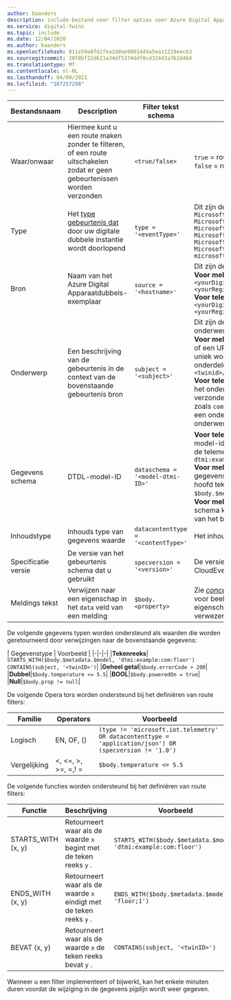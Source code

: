```yaml
---
author: baanders
description: include-bestand voor filter opties voor Azure Digital Apparaatdubbels-route
ms.service: digital-twins
ms.topic: include
ms.date: 12/04/2020
ms.author: baanders
ms.openlocfilehash: 811e59e8fd2fea1d8ee90014d4a5ea11229eec63
ms.sourcegitcommit: 20f8bf22d621a34df5374ddf0cd324d3a762d46d
ms.translationtype: MT
ms.contentlocale: nl-NL
ms.lasthandoff: 04/09/2021
ms.locfileid: "107257298"
---
```

| Bestandsnaam | Description | Filter tekst schema | Ondersteunde waarden | 
| --- | --- | --- | --- |
| Waar/onwaar | Hiermee kunt u een route maken zonder te filteren, of een route uitschakelen zodat er geen gebeurtenissen worden verzonden | `<true/false>` | `true` = route is ingeschakeld zonder filtering <br> `false` = route is uitgeschakeld |
| Type | Het [type gebeurtenis dat](../articles/digital-twins/concepts-route-events.md#types-of-event-messages) door uw digitale dubbele instantie wordt doorlopend | `type = '<eventType>'` | Dit zijn de mogelijke gebeurtenis type waarden: <br>`Microsoft.DigitalTwins.Twin.Create` <br> `Microsoft.DigitalTwins.Twin.Delete` <br> `Microsoft.DigitalTwins.Twin.Update`<br>`Microsoft.DigitalTwins.Relationship.Create`<br>`Microsoft.DigitalTwins.Relationship.Update`<br> `Microsoft.DigitalTwins.Relationship.Delete` <br> `microsoft.iot.telemetry`  |
| Bron | Naam van het Azure Digital Apparaatdubbels-exemplaar | `source = '<hostname>'`| Dit zijn de mogelijke hostnamen: <br> **Voor meldingen**: `<yourDigitalTwinInstance>.api.<yourRegion>.digitaltwins.azure.net` <br> **Voor telemetrie**: `<yourDigitalTwinInstance>.api.<yourRegion>.digitaltwins.azure.net/<twinId>`|
| Onderwerp | Een beschrijving van de gebeurtenis in de context van de bovenstaande gebeurtenis bron | `subject = '<subject>'` | Dit zijn de mogelijke waarden voor het onderwerp: <br>**Voor meldingen**: het onderwerp is `<twinid>` <br> of een URI-indeling voor onderwerpen, die uniek worden geïdentificeerd door meerdere onderdelen of Id's:<br>`<twinid>/relationships/<relationshipid>`<br> **Voor telemetrie**: het onderwerp is het pad van het onderdeel (als de telemetrie wordt verzonden vanuit een twee ledig onderdeel), zoals `comp1.comp2` . Als de telemetrie niet vanuit een onderdeel wordt verzonden, is het veld onderwerp leeg. |
| Gegevens schema | DTDL-model-ID | `dataschema = '<model-dtmi-ID>'` | **Voor telemetrie**: het gegevens schema is de model-id van de dubbele of het onderdeel dat de telemetrie verzendt. Bijvoorbeeld: `dtmi:example:com:floor4;2` <br>**Voor meldingen (maken/verwijderen)**: het gegevens schema kan worden geopend in de hoofd tekst van de melding op `$body.$metadata.$model` . <br>**Voor meldingen (update)**: het gegevens schema kan worden geopend in de hoofd tekst van het bericht op `$body.modelId`|
| Inhoudstype | Inhouds type van gegevens waarde | `datacontenttype = '<contentType>'` | Het inhouds type is `application/json` |
| Specificatie versie | De versie van het gebeurtenis schema dat u gebruikt | `specversion = '<version>'` | De versie moet zijn `1.0` . Dit geeft de CloudEvents-schema versie 1,0 |
| Meldings tekst | Verwijzen naar een eigenschap in het `data` veld van een melding | `$body.<property>` | Zie [*concepten: gebeurtenis meldingen*](../articles/digital-twins/concepts-event-notifications.md) voor voor beelden van meldingen. Naar een eigenschap in het `data` veld kan worden verwezen met `$body`

De volgende gegevens typen worden ondersteund als waarden die worden geretourneerd door verwijzingen naar de bovenstaande gegevens:

| Gegevenstype | Voorbeeld |
|-|-|-|
|**Tekenreeks**| `STARTS_WITH($body.$metadata.$model, 'dtmi:example:com:floor')` <br> `CONTAINS(subject, '<twinID>')`|
|**Geheel getal**|`$body.errorCode > 200`|
|**Dubbel**|`$body.temperature <= 5.5`|
|**BOOL**|`$body.poweredOn = true`|
|**Null**|`$body.prop != null`|

De volgende Opera tors worden ondersteund bij het definiëren van route filters:

|Familie|Operators|Voorbeeld|
|-|-|-|
|Logisch|EN, OF, ()|`(type != 'microsoft.iot.telemetry' OR datacontenttype = 'application/json') OR (specversion != '1.0')`|
|Vergelijking|<, <=, >, >=, =,! =|`$body.temperature <= 5.5`

De volgende functies worden ondersteund bij het definiëren van route filters:

|Functie|Beschrijving|Voorbeeld|
|--|--|--|
|STARTS_WITH (x, y)|Retourneert waar als de waarde `x` begint met de teken reeks `y` .|`STARTS_WITH($body.$metadata.$model, 'dtmi:example:com:floor')`|
|ENDS_WITH (x, y) | Retourneert waar als de waarde `x` eindigt met de teken reeks `y` .|`ENDS_WITH($body.$metadata.$model, 'floor;1')`|
|BEVAT (x, y)| Retourneert waar als de waarde `x` de teken reeks bevat `y` .|`CONTAINS(subject, '<twinID>')`|

Wanneer u een filter implementeert of bijwerkt, kan het enkele minuten duren voordat de wijziging in de gegevens pijplijn wordt weer gegeven.